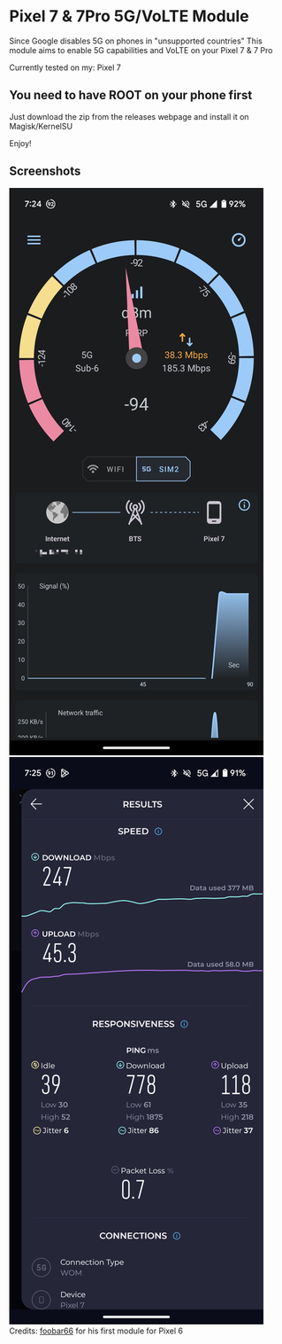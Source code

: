 # Pixel 7 & 7Pro 5G/VoLTE Module

Since Google disables 5G on phones in "unsupported countries" This module aims to enable 5G capabilities and VoLTE on your Pixel 7 & 7 Pro

Currently tested on my: Pixel 7

## You need to have ROOT on your phone first
Just download the zip from the releases webpage and install it on Magisk/KernelSU

Enjoy!

## Screenshots
![Screenshot1](assets/images/1000001019.jpg)
![Screenshot2](assets/images/Screenshot_20240118-192555.png)
Credits:
[foobar66](https://xdaforums.com/t/mod-magisk-root-volte-enabler.4372705/) for his first module for Pixel 6

